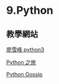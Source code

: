 # 9.Python

## 教學網站

[廖雪峰 python3](https://www.liaoxuefeng.com/wiki/0014316089557264a6b348958f449949df42a6d3a2e542c000)

[Python 之旅](http://funhacks.net/explore-python/)

[Python Gossip](https://openhome.cc/Gossip/Python/)

